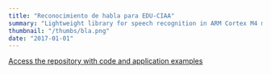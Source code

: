 ```yaml
---
title: "Reconocimiento de habla para EDU-CIAA"
summary: "Lightweight library for speech recognition in ARM Cortex M4 microcontrollers. It extracts MFCC coefficients and recognises words using Viterbi algorithm, and Hidden Markov Chains (HMM), first-order, using gaussian mixture probabilities."
thumbnail: "/thumbs/bla.png"
date: "2017-01-01"
---
```


[Access the repository with code and application examples](https://github.com/gzalo/bla)
